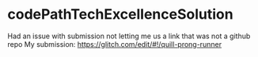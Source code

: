 # codePathTechExcellenceSolution
Had an issue with submission not letting me us a link that was not a github repo
My submission: https://glitch.com/edit/#!/quill-prong-runner
